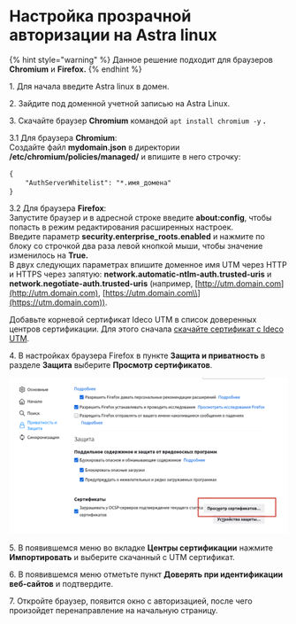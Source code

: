 # Настройка прозрачной авторизации на Astra linux

{% hint style="warning" %}
Данное решение подходит для браузеров **Chromium** и **Firefox.**
{% endhint %}

1\. Для начала введите Astra linux в домен.

2\. Зайдите под доменной учетной записью на Astra Linux.

3\. Скачайте браузер **Chromium** командой `apt install chromium -y` **.**

3.1 Для браузера **Chromium**:\
Создайте файл **mydomain.json** в директории **/etc/chromium/policies/managed/** и впишите в него строчку:

```
{ 
    "AuthServerWhitelist": "*.имя_домена" 
}
```

3.2 Для браузера **Firefox**:\
Запустите браузер и в адресной строке введите **about:config**, чтобы попасть в режим редактирования расширенных настроек.\
Введите параметр **security.enterprise\_roots.enabled** и нажмите по блоку со строчкой два раза левой кнопкой мыши, чтобы значение изменилось на **True.**\
В двух следующих параметрах впишите доменное имя UTM через HTTP и HTTPS через запятую: **network.automatic-ntlm-auth.trusted-uris** и **network.negotiate-auth.trusted-uris** (например, [http://utm.domain.com](http://utm.domain.com), [https://utm.domain.com\\](https://utm.domain.com)).

Добавьте корневой сертификат Ideco UTM в список доверенных центров сертификации. Для этого сначала [скачайте сертификат с Ideco UTM](../../settings/services/certificates/).

4\. В настройках браузера Firefox в пункте **Защита и приватность** в разделе **Защита** выберите **Просмотр сертификатов**.

![](../../.gitbook/assets/firefix-sert.png)

5\. В появившемся меню во вкладке **Центры сертификации** нажмите **Импортировать** и выберите скачанный с UTM сертификат.

6\. В появившемся меню отметьте пункт **Доверять при идентификации веб-сайтов** и подтвердите.

7\. Откройте браузер, появится окно с авторизацией, после чего произойдет перенаправление на начальную страницу.
